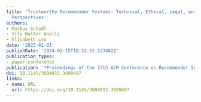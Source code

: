 ```yaml
---
title: 'Trustworthy Recommender Systems: Technical, Ethical, Legal, and Regulatory
  Perspectives'
authors:
- Markus Schedl
- Vito Walter Anelli
- Elisabeth Lex
date: '2023-01-01'
publishDate: '2024-02-15T18:52:53.523482Z'
publication_types:
- paper-conference
publication: '*Proceedings of the 17th ACM Conference on Recommender Systems*'
doi: 10.1145/3604915.3609497
links:
- name: URL
  url: https://doi.org/10.1145/3604915.3609497
---
```

